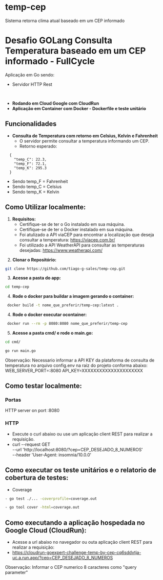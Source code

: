 # temp-cep
Sistema retorna  clima atual  baseado em um CEP informado

# Desafio GOLang Consulta Temperatura baseado em um CEP informado - FullCycle 

Aplicação em Go sendo: 
  - Servidor HTTP Rest

&nbsp;
- **Rodando em Cloud Google com CloudRun**
- **Aplicação em Container com Docker - Dockerfile e teste unitário**

## Funcionalidades

- **Consulta de Temperatura com retorno em Celsius, Kelvin e Fahrenheit**
  - O servidor permite consultar a temperatura informando um CEP.
  - Retorno esperado:
```
  {
	"temp_C": 22.3,
	"temp_F": 72.1,
	"temp_K": 295.3
  } 
``` 
  - Sendo temp_F = Fahrenheit
  - Sendo temp_C = Celsius
  - Sendo temp_K = Kelvin  

## Como Utilizar localmente:

1. **Requisitos:** 
   - Certifique-se de ter o Go instalado em sua máquina.
   - Certifique-se de ter o Docker instalado em sua máquina.
   - Foi atulizado a API viaCEP para encontrar a localização que deseja consultar a temperatura: https://viacep.com.br/
   - Foi utilizado a API WeatherAPI para consultar as temperaturas desejadas: https://www.weatherapi.com/


&nbsp;
2. **Clonar o Repositório:**
&nbsp;

```bash
git clone https://github.com/tiago-g-sales/temp-cep.git
```
&nbsp;
3. **Acesse a pasta do app:**
&nbsp;

```bash
cd temp-cep
```
&nbsp;
4. **Rode o docker para buildar a imagem gerando o container:**
&nbsp;

```bash 
 docker build -t nome_que_preferir/temp-cep:latest .
```

&nbsp;
4. **Rode o docker executar ocontainer:**
&nbsp;

```bash 
 docker run --rm -p 8080:8080 nome_que_preferir/temp-cep
```

5. **Acesse a pasta cmd/ e rode o main.go:**
&nbsp;

```bash 
cd cmd/
```

```bash 
go run main.go
```

Observação: Necessario informar a API KEY da plataforma de consulta de temperatura no arquivo config.env na raiz do projeto conforma abaixo:
WEB_SERVER_PORT=:8080
API_KEY=XXXXXXXXXXXXXXXXXXXXX


## Como testar localmente:

### Portas
HTTP server on port :8080 <br />

### HTTP
 - Execute o curl abaixo ou use um aplicação client REST para realizar a requisição.   
 - curl --request GET \
  --url 'http://localhost:8080/?cep=CEP_DESEJADO_8_NUMEROS' \
  --header 'User-Agent: insomnia/10.0.0'

## Como executar os teste unitários e o relatorio de cobertura de testes:
 - Coverage
 ```bash 
 - go test ./... -coverprofile=coverage.out
 ```
 
 ```bash 
 - go tool cover -html=coverage.out
 ```  

## Como executando a aplicação hospedada no Google Cloud (CloudRun):
 - Acesse a url abaixo no navegador ou outa aplicação client REST para realizar a requisição:
 - https://cloudrun-goexpert-challenge-temp-by-cep-cq6sddvtja-uc.a.run.app/?cep=CEP_DESEJADO_8_NUMEROS

Observação: Informar o CEP numerico 8 caracteres como "query parameter" 

